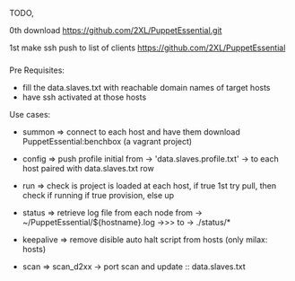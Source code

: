 

TODO,

0th download
https://github.com/2XL/PuppetEssential.git


1st make ssh push to list of clients
https://github.com/2XL/PuppetEssential

###


Pre Requisites:

- fill the data.slaves.txt with reachable domain names of target hosts
- have ssh activated at those hosts

Use cases:


- summon => connect to each host and have them download PuppetEssential:benchbox (a vagrant project)

- config => push profile initial from -> 'data.slaves.profile.txt' -> to each host paired with data.slaves.txt row

- run => check is project is loaded at each host, if true 1st try pull, then check if running if true provision, else up

- status =>  retrieve log file from each node from -> ~/PuppetEssential/${hostname}.log ->>> to -> ./status/*

- keepalive => remove disible auto halt script from hosts (only milax: hosts)

- scan => scan_d2xx -> port scan and update :: data.slaves.txt








